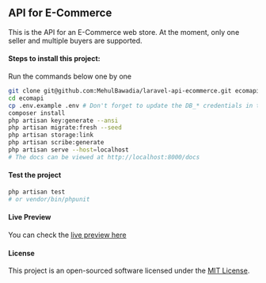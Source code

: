 ## API for E-Commerce

This is the API for an E-Commerce web store. At the moment, only one seller and multiple buyers are supported.

#### Steps to install this project:

Run the commands below one by one

```bash
git clone git@github.com:MehulBawadia/laravel-api-ecommerce.git ecomapi
cd ecomapi
cp .env.example .env # Don't forget to update the DB_* credentials in the .env file
composer install
php artisan key:generate --ansi
php artisan migrate:fresh --seed
php artisan storage:link
php artisan scribe:generate
php artisan serve --host=localhost
# The docs can be viewed at http://localhost:8000/docs
```

#### Test the project

```bash
php artisan test
# or vendor/bin/phpunit
```

#### Live Preview

You can check the [live preview here](https://ecomapi.bmehul.com)

#### License

This project is an open-sourced software licensed under the [MIT License](https://opensource.org/licenses/MIT).
